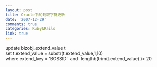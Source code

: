 ```yaml
---
layout: post
title: Oracle中的截取字符更新
date: '2007-12-29'
comments: true
categories: Ruby&Rails
link: true
---
```

<p>update bizobj_extend_value t <br />
set t.extend_value = substr(t.extend_value,1,10) <br />
where extend_key = 'BOSSID'&nbsp; and&nbsp; lengthb(trim(t.extend_value) )&gt; 20&nbsp;&nbsp;</p>
